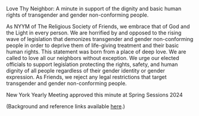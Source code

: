 Love Thy Neighbor: A minute in support of the dignity and basic human rights of transgender and gender non-conforming people.

As NYYM of The Religious Society of Friends, we embrace that of God and the Light in every person. We are horrified by and opposed to the rising wave of legislation that demonizes transgender and gender non-conforming people in order to deprive them of life-giving treatment and their basic human rights. This statement was born from a place of deep love. We are called to love all our neighbors without exception. We urge our elected officials to support legislation protecting the rights, safety, and human dignity of all people regardless of their gender identity or gender expression. As Friends, we reject any legal restrictions that target transgender and gender non-conforming people.

New York Yearly Meeting approved this minute at Spring Sessions 2024

(Background and reference links available [here](https://nyym.org/content/love-thy-neighbor-minute).)
